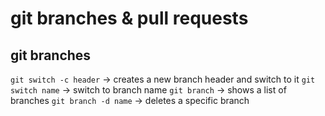 # git branches & pull requests

## git branches

`git switch -c header` -> creates a new branch header and switch to it
`git switch name` -> switch to branch name
`git branch` -> shows a list of branches
`git branch -d name` -> deletes a specific branch
